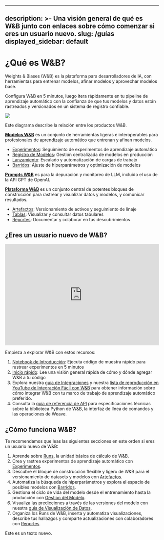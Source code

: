 

---
description: >-
  Una visión general de qué es W&B junto con enlaces sobre cómo comenzar
  si eres un usuario nuevo.
slug: /guías
displayed_sidebar: default
---

# ¿Qué es W&B?

Weights & Biases (W&B) es la plataforma para desarrolladores de IA, con herramientas para entrenar modelos, afinar modelos y aprovechar modelos base.

Configura W&B en 5 minutos, luego itera rápidamente en tu pipeline de aprendizaje automático con la confianza de que tus modelos y datos están rastreados y versionados en un sistema de registro confiable.

![](@site/static/images/general/architecture.png)

Este diagrama describe la relación entre los productos W&B.

**[Modelos W&B](/guías/modelos.md)** es un conjunto de herramientas ligeras e interoperables para profesionales de aprendizaje automático que entrenan y afinan modelos.
- [Experimentos](/guías/track/intro.md): Seguimiento de experimentos de aprendizaje automático
- [Registro de Modelos](/guías/registro_de_modelos/intro.md): Gestión centralizada de modelos en producción
- [Lanzamiento](/guías/lanzamiento/intro.md): Escalado y automatización de cargas de trabajo
- [Barridos](/guías/barridos/intro.md): Ajuste de hiperparámetros y optimización de modelos

**[Prompts W&B](/guías/prompts/intro.md)** es para la depuración y monitoreo de LLM, incluido el uso de la API GPT de OpenAI.

**[Plataforma W&B](/guías/plataforma.md)** es un conjunto central de potentes bloques de construcción para rastrear y visualizar datos y modelos, y comunicar resultados.
- [Artefactos](/guías/artefactos/intro.md): Versionamiento de activos y seguimiento de linaje
- [Tablas](/guías/tablas/intro.md): Visualizar y consultar datos tabulares
- [Reportes](/guías/reportes/intro.md): Documentar y colaborar en tus descubrimientos

## ¿Eres un usuario nuevo de W&B?

<iframe width="100%" height="330" src="https://www.youtube.com/embed/tHAFujRhZLA" title="Demostración End-to-End de Weights &amp; Biases" frameborder="0" allow="accelerometer; autoplay; clipboard-write; encrypted-media; gyroscope; picture-in-picture; web-share" allowfullscreen></iframe>

Empieza a explorar W&B con estos recursos:

1. [Notebook de Introducción](http://wandb.me/intro): Ejecuta código de muestra rápido para rastrear experimentos en 5 minutos
2. [Inicio rápido](../inicio_rápido.md): Lee una visión general rápida de cómo y dónde agregar W&B a tu código
1. Explora nuestra [guía de Integraciones](./integraciones/intro.md) y nuestra [lista de reproducción en YouTube de Integración Fácil con W&B](https://www.youtube.com/playlist?list=PLD80i8An1OEGDADxOBaH71ZwieZ9nmPGC) para obtener información sobre cómo integrar W&B con tu marco de trabajo de aprendizaje automático preferido.
1. Consulta la [guía de referencia de API](../ref/README.md) para especificaciones técnicas sobre la biblioteca Python de W&B, la interfaz de línea de comandos y las operaciones de Weave.

## ¿Cómo funciona W&B?

Te recomendamos que leas las siguientes secciones en este orden si eres un usuario nuevo de W&B:

1. Aprende sobre [Runs](./runs/intro.md), la unidad básica de cálculo de W&B.
2. Crea y rastrea experimentos de aprendizaje automático con [Experimentos](./track/intro.md).
3. Descubre el bloque de construcción flexible y ligero de W&B para el versionamiento de datasets y modelos con [Artefactos](./artefactos/intro.md).
4. Automatiza la búsqueda de hiperparámetros y explora el espacio de posibles modelos con [Barridos](./barridos/intro.md).
5. Gestiona el ciclo de vida del modelo desde el entrenamiento hasta la producción con [Gestión del Modelo](./registro_de_modelos/intro.md).
6. Visualiza las predicciones a través de las versiones del modelo con nuestra [guía de Visualización de Datos](./tablas/intro.md).
7. Organiza los Runs de W&B, inserta y automatiza visualizaciones, describe tus hallazgos y comparte actualizaciones con colaboradores con [Reportes](./reportes/intro.md).

Este es un texto nuevo.